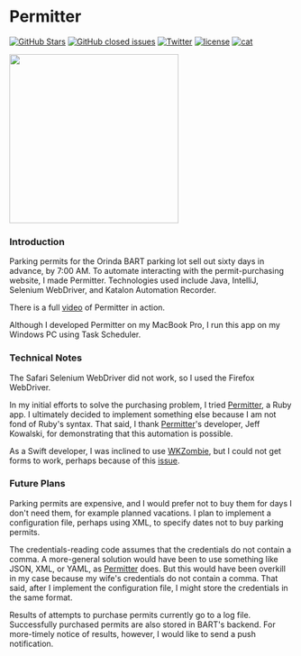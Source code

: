 Permitter
=========

[![GitHub Stars](https://img.shields.io/github/stars/badges/shields.svg?style=social&label=Star)]()
[![GitHub closed issues](https://img.shields.io/github/issues-closed/badges/shields.svg)]()
[![Twitter](https://img.shields.io/badge/twitter-@vermont42-blue.svg?style=flat)](http://twitter.com/vermont42)
[![license](https://img.shields.io/github/license/mashape/apistatus.svg)]()
[![cat](https://img.shields.io/badge/cat-friendly-blue.svg)](https://twitter.com/vermont42/status/784504585243078656)

<a href="url"><img src="BART.gif" align="center" height="300"></a>
<br />

### Introduction

Parking permits for the Orinda BART parking lot sell out sixty days in advance, by 7:00 AM. To automate interacting with the permit-purchasing website, I made Permitter. Technologies used include Java, IntelliJ, Selenium WebDriver, and Katalon Automation Recorder.

There is a full [video](https://vimeo.com/250967769) of Permitter in action.

Although I developed Permitter on my MacBook Pro, I run this app on my Windows PC using Task Scheduler.

### Technical Notes

The Safari Selenium WebDriver did not work, so I used the Firefox WebDriver.

In my initial efforts to solve the purchasing problem, I tried [Permitter](https://github.com/jeffkowalski/permitter), a Ruby app. I ultimately decided to implement something else because I am not fond of Ruby's syntax. That said, I thank [Permitter](https://github.com/jeffkowalski/permitter)'s developer, Jeff Kowalski, for demonstrating that this automation is possible.

As a Swift developer, I was inclined to use [WKZombie](https://github.com/mkoehnke/WKZombie), but I could not get forms to work, perhaps because of this [issue](https://github.com/mkoehnke/WKZombie/issues/76).

### Future Plans

Parking permits are expensive, and I would prefer not to buy them for days I don't need them, for example planned vacations. I plan to implement a configuration file, perhaps using XML, to specify dates not to buy parking permits.

The credentials-reading code assumes that the credentials do not contain a comma. A more-general solution would have been to use something like JSON, XML, or YAML, as [Permitter](https://github.com/jeffkowalski/permitter) does. But this would have been overkill in my case because my wife's credentials do not contain a comma. That said, after I implement the configuration file, I might store the credentials in the same format.

Results of attempts to purchase permits currently go to a log file. Successfully purchased permits are also stored in BART's backend. For more-timely notice of results, however, I would like to send a push notification.
